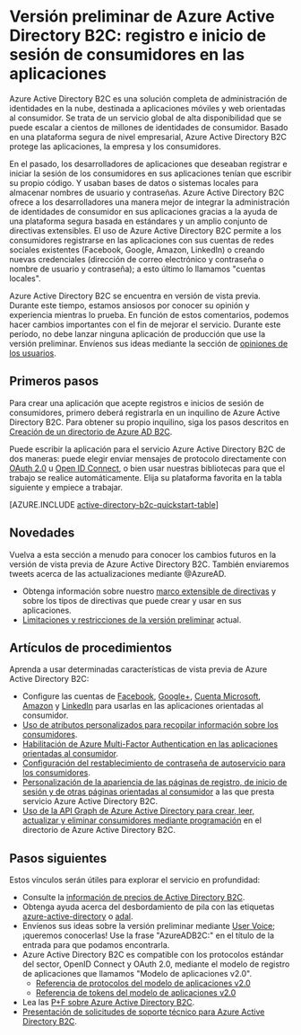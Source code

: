 <properties
	pageTitle="Vista previa de Azure Active Directory B2C: Información general | Microsoft Azure"
	description="Desarrollo de aplicaciones orientadas al consumidor con Azure Active Directory B2C"
	services="active-directory-b2c"
	documentationCenter=""
	authors="swkrish"
	manager="msmbaldwin"
	editor="bryanla"/>

<tags
	ms.service="active-directory-b2c"
	ms.workload="identity"
	ms.tgt_pltfrm="na"
	ms.devlang="na"
	ms.topic="hero-article"
	ms.date="01/06/2016"
	ms.author="swkrish"/>

# Versión preliminar de Azure Active Directory B2C: registro e inicio de sesión de consumidores en las aplicaciones

Azure Active Directory B2C es una solución completa de administración de identidades en la nube, destinada a aplicaciones móviles y web orientadas al consumidor. Se trata de un servicio global de alta disponibilidad que se puede escalar a cientos de millones de identidades de consumidor. Basado en una plataforma segura de nivel empresarial, Azure Active Directory B2C protege las aplicaciones, la empresa y los consumidores.

En el pasado, los desarrolladores de aplicaciones que deseaban registrar e iniciar la sesión de los consumidores en sus aplicaciones tenían que escribir su propio código. Y usaban bases de datos o sistemas locales para almacenar nombres de usuario y contraseñas. Azure Active Directory B2C ofrece a los desarrolladores una manera mejor de integrar la administración de identidades de consumidor en sus aplicaciones gracias a la ayuda de una plataforma segura basada en estándares y un amplio conjunto de directivas extensibles. El uso de Azure Active Directory B2C permite a los consumidores registrarse en las aplicaciones con sus cuentas de redes sociales existentes (Facebook, Google, Amazon, LinkedIn) o creando nuevas credenciales (dirección de correo electrónico y contraseña o nombre de usuario y contraseña); a esto último lo llamamos "cuentas locales".

Azure Active Directory B2C se encuentra en versión de vista previa. Durante este tiempo, estamos ansiosos por conocer su opinión y experiencia mientras lo prueba. En función de estos comentarios, podemos hacer cambios importantes con el fin de mejorar el servicio. Durante este período, no debe lanzar ninguna aplicación de producción que use la versión preliminar. Envíenos sus ideas mediante la sección de [opiniones de los usuarios](https://feedback.azure.com/forums/169401-azure-active-directory/).

## Primeros pasos

Para crear una aplicación que acepte registros e inicios de sesión de consumidores, primero deberá registrarla en un inquilino de Azure Active Directory B2C. Para obtener su propio inquilino, siga los pasos descritos en [Creación de un directorio de Azure AD B2C](active-directory-b2c-get-started.md).

Puede escribir la aplicación para el servicio Azure Active Directory B2C de dos maneras: puede elegir enviar mensajes de protocolo directamente con [OAuth 2.0](active-directory-b2c-reference-protocols.md#oauth2-authorization-code-flow) u [Open ID Connect](active-directory-b2c-reference-protocols.md#openid-connect-sign-in-flow), o bien usar nuestras bibliotecas para que el trabajo se realice automáticamente. Elija su plataforma favorita en la tabla siguiente y empiece a trabajar.

[AZURE.INCLUDE [active-directory-b2c-quickstart-table](../../includes/active-directory-b2c-quickstart-table.md)]

## Novedades

Vuelva a esta sección a menudo para conocer los cambios futuros en la versión de vista previa de Azure Active Directory B2C. También enviaremos tweets acerca de las actualizaciones mediante @AzureAD.

- Obtenga información sobre nuestro [marco extensible de directivas](active-directory-b2c-reference-policies.md) y sobre los tipos de directivas que puede crear y usar en sus aplicaciones.
- [Limitaciones y restricciones de la versión preliminar](active-directory-b2c-limitations.md) actual.

## Artículos de procedimientos

Aprenda a usar determinadas características de vista previa de Azure Active Directory B2C:

- Configure las cuentas de [Facebook](active-directory-b2c-setup-fb-app.md), [Google+](active-directory-b2c-setup-goog-app.md), [Cuenta Microsoft](active-directory-b2c-setup-msa-app.md), [Amazon](active-directory-b2c-setup-amzn-app.md) y [LinkedIn](active-directory-b2c-setup-li-app.md) para usarlas en las aplicaciones orientadas al consumidor.
- [Uso de atributos personalizados para recopilar información sobre los consumidores](active-directory-b2c-reference-custom-attr.md).
- [Habilitación de Azure Multi-Factor Authentication en las aplicaciones orientadas al consumidor](active-directory-b2c-reference-mfa.md).
- [Configuración del restablecimiento de contraseña de autoservicio para los consumidores](active-directory-b2c-reference-sspr.md).
- [Personalización de la apariencia de las páginas de registro, de inicio de sesión y de otras páginas orientadas al consumidor](active-directory-b2c-reference-ui-customization.md) a las que presta servicio Azure Active Directory B2C.
- [Uso de la API Graph de Azure Active Directory para crear, leer, actualizar y eliminar consumidores mediante programación](active-directory-b2c-devquickstarts-graph-dotnet.md) en el directorio de Azure Active Directory B2C.

## Pasos siguientes

Estos vínculos serán útiles para explorar el servicio en profundidad:

- Consulte la [información de precios de Active Directory B2C](https://azure.microsoft.com/pricing/details/active-directory-b2c/).
- Obtenga ayuda acerca del desbordamiento de pila con las etiquetas [azure-active-directory](http://stackoverflow.com/questions/tagged/azure-active-directory) o [adal](http://stackoverflow.com/questions/tagged/adal).
- Envíenos sus ideas sobre la versión preliminar mediante [User Voice](https://feedback.azure.com/forums/169401-azure-active-directory/); ¡queremos conocerlas! Use la frase "AzureADB2C:" en el título de la entrada para que podamos encontrarla.
- Azure Active Directory B2C es compatible con los protocolos estándar del sector, OpenID Connect y OAuth 2.0, mediante el modelo de registro de aplicaciones que llamamos "Modelo de aplicaciones v2.0".
  - [Referencia de protocolos del modelo de aplicaciones v2.0](active-directory-b2c-reference-protocols.md)
  - [Referencia de tokens del modelo de aplicaciones v2.0](active-directory-b2c-reference-tokens.md)
- Lea las [P+F sobre Azure Active Directory B2C](active-directory-b2c-faqs.md).
- [Presentación de solicitudes de soporte técnico para Azure Active Directory B2C](active-directory-b2c-support.md).

<!---HONumber=AcomDC_0224_2016-->